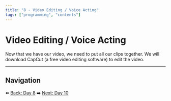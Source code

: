 ```yaml
---
title: "8 - Video Editing / Voice Acting"
tags: ["programming", "contents"]
---
```

# Video Editing / Voice Acting

Now that we have our video, we need to put all our clips together. We will download CapCut (a free video editing software) to edit the video.

---

## Navigation

⬅️ [Back: Day 8](/minecraft_movie_course/Day-8/00_filming_part2)
➡️ [Next: Day 10](/minecraft_movie_course/Day-10/00_celebrate_share)
